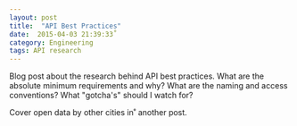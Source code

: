 ```yaml
---
layout: post
title:  "API Best Practices"
date:  2015-04-03 21:39:33˚
category: Engineering
tags: API research
---
```

Blog post about the research behind API best practices. What are the
absolute minimum requirements and why? What are the naming and access conventions?
What "gotcha's" should I watch for?

Cover open data by other cities in˚ another post.